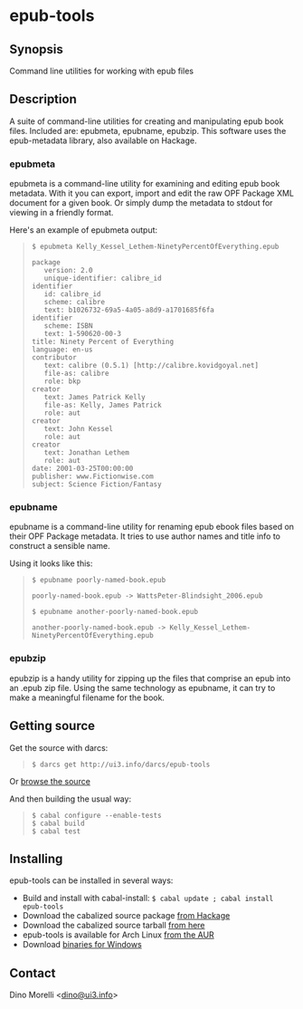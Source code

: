 # epub-tools


## Synopsis

Command line utilities for working with epub files


## Description

A suite of command-line utilities for creating and manipulating epub book files. Included are: epubmeta, epubname, epubzip. This software uses the epub-metadata library, also available on Hackage.

### epubmeta

epubmeta is a command-line utility for examining and editing epub book metadata. With it you can export, import and edit the raw OPF Package XML document for a given book. Or simply dump the metadata to stdout for viewing in a friendly format.

Here's an example of epubmeta output:

>     $ epubmeta Kelly_Kessel_Lethem-NinetyPercentOfEverything.epub
>
>     package
>        version: 2.0
>        unique-identifier: calibre_id
>     identifier
>        id: calibre_id
>        scheme: calibre
>        text: b1026732-69a5-4a05-a8d9-a1701685f6fa
>     identifier
>        scheme: ISBN
>        text: 1-590620-00-3
>     title: Ninety Percent of Everything
>     language: en-us
>     contributor
>        text: calibre (0.5.1) [http://calibre.kovidgoyal.net]
>        file-as: calibre
>        role: bkp
>     creator
>        text: James Patrick Kelly
>        file-as: Kelly, James Patrick
>        role: aut
>     creator
>        text: John Kessel
>        role: aut
>     creator
>        text: Jonathan Lethem
>        role: aut
>     date: 2001-03-25T00:00:00
>     publisher: www.Fictionwise.com
>     subject: Science Fiction/Fantasy

### epubname

epubname is a command-line utility for renaming epub ebook files based on their OPF Package metadata. It tries to use author names and title info to construct a sensible name.

Using it looks like this:

>     $ epubname poorly-named-book.epub
>
>     poorly-named-book.epub -> WattsPeter-Blindsight_2006.epub
>
>     $ epubname another-poorly-named-book.epub
>
>     another-poorly-named-book.epub -> Kelly_Kessel_Lethem-NinetyPercentOfEverything.epub

### epubzip

epubzip is a handy utility for zipping up the files that comprise an epub into an .epub zip file. Using the same technology as epubname, it can try to make a meaningful filename for the book.


## Getting source

Get the source with darcs:

>     $ darcs get http://ui3.info/darcs/epub-tools

Or [browse the source](http://ui3.info/darcs/epub-tools)

And then building the usual way:

>     $ cabal configure --enable-tests
>     $ cabal build
>     $ cabal test


## Installing

epub-tools can be installed in several ways:

- Build and install with cabal-install:
  `$ cabal update ; cabal install epub-tools`
- Download the cabalized source package [from Hackage](http://hackage.haskell.org/package/epub-tools)
- Download the cabalized source tarball [from here](http://ui3.info/d/proj/epub-tools/epub-tools-2.4.tar.gz)
- epub-tools is available for Arch Linux [from the AUR](http://aur.archlinux.org/packages/epub-tools/)
- Download [binaries for Windows](http://ui3.info/d/proj/epub-tools/epub-tools-2.4-win.zip)


## Contact

Dino Morelli <[dino@ui3.info](mailto:dino@ui3.info)>
